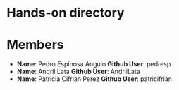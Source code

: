 Hands-on directory
==================

# Members

* **Name**: Pedro Espinosa Angulo **Github User**: pedresp
* **Name**: Andrii Lata **Github User**: AndriiLata
* **Name**: Patricia Cifrian Perez **Github User**: patricifrian
